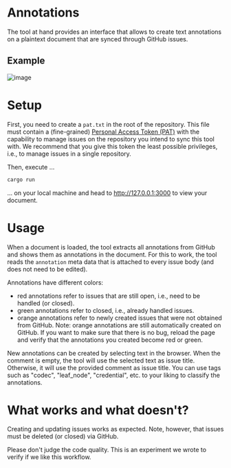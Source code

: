 # Annotations

The tool at hand provides an interface that allows to create text annotations on a plaintext document that are synced through GitHub issues.

## Example

![image](https://user-images.githubusercontent.com/8997731/211362554-41bcd634-cf07-4163-bd6e-d6e34b08deac.png)

# Setup

First, you need to create a `pat.txt` in the root of the repository.
This file must contain a (fine-grained) [Personal Access Token (PAT)] with the capability to manage issues on the repository you intend to sync this tool with.
We recommend that you give this token the least possible privileges, i.e., to manage issues in a single repository.

Then, execute ...

```sh
cargo run
```

... on your local machine and head to http://127.0.0.1:3000 to view your document.

# Usage

When a document is loaded, the tool extracts all annotations from GitHub and shows them as annotations in the document.
For this to work, the tool reads the `annotation` meta data that is attached to every issue body (and does not need to be edited).

Annotations have different colors:

* red annotations refer to issues that are still open, i.e., need to be handled (or closed).
* green annotations refer to closed, i.e., already handled issues.
* orange annotations refer to newly created issues that were not obtained from GitHub.
  Note: orange annotations are still automatically created on GitHub.
  If you want to make sure that there is no bug, reload the page and verify that the annotations you created become red or green.

New annotations can be created by selecting text in the browser.
When the comment is empty, the tool will use the selected text as issue title.
Otherwise, it will use the provided comment as issue title.
You can use tags such as "codec", "leaf_node", "credential", etc. to your liking to classify the annotations.

# What works and what doesn't?

Creating and updating issues works as expected. Note, however, that issues must be deleted (or closed) via GitHub.

Please don't judge the code quality. This is an experiment we wrote to verify if we like this workflow.

[personal access token (pat)]: https://docs.github.com/en/authentication/keeping-your-account-and-data-secure/creating-a-personal-access-token
